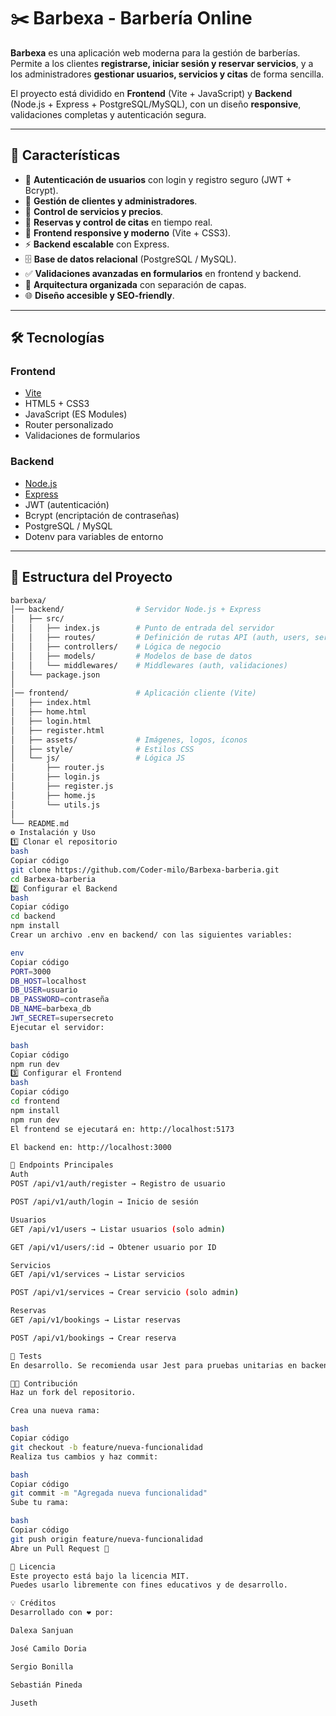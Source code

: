 # ✂️ Barbexa - Barbería Online

**Barbexa** es una aplicación web moderna para la gestión de barberías.  
Permite a los clientes **registrarse, iniciar sesión y reservar servicios**, y a los administradores **gestionar usuarios, servicios y citas** de forma sencilla.  

El proyecto está dividido en **Frontend** (Vite + JavaScript) y **Backend** (Node.js + Express + PostgreSQL/MySQL), con un diseño **responsive**, validaciones completas y autenticación segura.

---

## 🚀 Características

- 🔐 **Autenticación de usuarios** con login y registro seguro (JWT + Bcrypt).  
- 👤 **Gestión de clientes y administradores**.  
- 💈 **Control de servicios y precios**.  
- 📅 **Reservas y control de citas** en tiempo real.  
- 🎨 **Frontend responsive y moderno** (Vite + CSS3).  
- ⚡ **Backend escalable** con Express.  
- 🗄️ **Base de datos relacional** (PostgreSQL / MySQL).  
- ✅ **Validaciones avanzadas en formularios** en frontend y backend.  
- 📂 **Arquitectura organizada** con separación de capas.  
- 🌐 **Diseño accesible y SEO-friendly**.  

---

## 🛠️ Tecnologías

### **Frontend**
- [Vite](https://vitejs.dev/)  
- HTML5 + CSS3  
- JavaScript (ES Modules)  
- Router personalizado  
- Validaciones de formularios  

### **Backend**
- [Node.js](https://nodejs.org/)  
- [Express](https://expressjs.com/)  
- JWT (autenticación)  
- Bcrypt (encriptación de contraseñas)  
- PostgreSQL / MySQL  
- Dotenv para variables de entorno  

---

## 📂 Estructura del Proyecto

```bash
barbexa/
│── backend/                # Servidor Node.js + Express
│   ├── src/
│   │   ├── index.js        # Punto de entrada del servidor
│   │   ├── routes/         # Definición de rutas API (auth, users, services, bookings)
│   │   ├── controllers/    # Lógica de negocio
│   │   ├── models/         # Modelos de base de datos
│   │   └── middlewares/    # Middlewares (auth, validaciones)
│   └── package.json
│
│── frontend/               # Aplicación cliente (Vite)
│   ├── index.html
│   ├── home.html
│   ├── login.html
│   ├── register.html
│   ├── assets/             # Imágenes, logos, íconos
│   ├── style/              # Estilos CSS
│   └── js/                 # Lógica JS
│       ├── router.js
│       ├── login.js
│       ├── register.js
│       ├── home.js
│       └── utils.js
│
└── README.md
⚙️ Instalación y Uso
1️⃣ Clonar el repositorio
bash
Copiar código
git clone https://github.com/Coder-milo/Barbexa-barberia.git
cd Barbexa-barberia
2️⃣ Configurar el Backend
bash
Copiar código
cd backend
npm install
Crear un archivo .env en backend/ con las siguientes variables:

env
Copiar código
PORT=3000
DB_HOST=localhost
DB_USER=usuario
DB_PASSWORD=contraseña
DB_NAME=barbexa_db
JWT_SECRET=supersecreto
Ejecutar el servidor:

bash
Copiar código
npm run dev
3️⃣ Configurar el Frontend
bash
Copiar código
cd frontend
npm install
npm run dev
El frontend se ejecutará en: http://localhost:5173

El backend en: http://localhost:3000

📡 Endpoints Principales
Auth
POST /api/v1/auth/register → Registro de usuario

POST /api/v1/auth/login → Inicio de sesión

Usuarios
GET /api/v1/users → Listar usuarios (solo admin)

GET /api/v1/users/:id → Obtener usuario por ID

Servicios
GET /api/v1/services → Listar servicios

POST /api/v1/services → Crear servicio (solo admin)

Reservas
GET /api/v1/bookings → Listar reservas

POST /api/v1/bookings → Crear reserva

🧪 Tests
En desarrollo. Se recomienda usar Jest para pruebas unitarias en backend y Vitest en frontend.

👨‍💻 Contribución
Haz un fork del repositorio.

Crea una nueva rama:

bash
Copiar código
git checkout -b feature/nueva-funcionalidad
Realiza tus cambios y haz commit:

bash
Copiar código
git commit -m "Agregada nueva funcionalidad"
Sube tu rama:

bash
Copiar código
git push origin feature/nueva-funcionalidad
Abre un Pull Request 🚀

📜 Licencia
Este proyecto está bajo la licencia MIT.
Puedes usarlo libremente con fines educativos y de desarrollo.

💡 Créditos
Desarrollado con ❤️ por:

Dalexa Sanjuan

José Camilo Doria

Sergio Bonilla

Sebastián Pineda

Juseth


